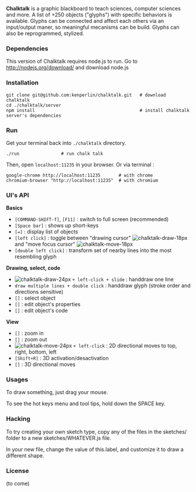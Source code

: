 
**Chalktalk** is a graphic blackboard to teach sciences, computer sciences and more. 
A list of +250 objects ("glyphs") with specific behaviors is available. Glyphs can be connected and affect each others via an input/output maner, so meaningful mecanisms can be build. Glyphs can also be reprogrammed, stylized.

### Dependencies
This version of Chalktalk requires node.js to run. Go to http://nodejs.org/download/ and download node.js

### Installation

	git clone git@github.com:kenperlin/chalktalk.git   # download chalktalk
	cd ./chalktalk/server
	npm install                                        # install chalktalk server's dependencies
	
### Run
Get your terminal back into ```./chalktalk``` directory.

	./run                # run chalk talk

Then, open `localhost:11235` in your browser. Or via terminal :

	google-chrome http://localhost:11235       # with chrome
	chromium-browser "http://localhost:11235"  # with chromium

### UI's API

**Basics**

- `[COMMAND-SHIFT-f]`, `[F11]` : switch to full screen (recommended)
- `[Space bar]` : shows up short-keys
- `[=]` : display list of objects
- `[left click]` : toggle between "drawing cursor" ![chalktalk-draw-18px](https://cloud.githubusercontent.com/assets/1420189/21187667/16a47a16-c219-11e6-8300-4a577c3826f4.png) and "move focus cursor" ![chalktalk-move-18px](https://cloud.githubusercontent.com/assets/1420189/21187666/169d4e62-c219-11e6-842c-cea6532d8cf2.png)
- `[double left click]` : transform set of nearby lines into the most resembling glyph

<!--
![chalktalk-move-24px](https://cloud.githubusercontent.com/assets/1420189/21187406/1d4fbaca-c218-11e6-82c8-400aa479cbb3.png)
![chalktalk-move-18px](https://cloud.githubusercontent.com/assets/1420189/21187666/169d4e62-c219-11e6-842c-cea6532d8cf2.png)
![chalktalk-move-16px](https://cloud.githubusercontent.com/assets/1420189/21187407/1d5960d4-c218-11e6-8fea-2ea3b88604c3.png)
![chalktalk-move-12px](https://cloud.githubusercontent.com/assets/1420189/21187409/1d67e6d6-c218-11e6-938a-ea992b1a7435.png)
![chalktalk-draw-12px](https://cloud.githubusercontent.com/assets/1420189/21187408/1d67b706-c218-11e6-8e3b-4ceb80e2186b.png)
![chalktalk-draw-16px](https://cloud.githubusercontent.com/assets/1420189/21187410/1d6af8a8-c218-11e6-8b20-db9b9a8f5762.png)
![chalktalk-draw-18px](https://cloud.githubusercontent.com/assets/1420189/21187667/16a47a16-c219-11e6-8300-4a577c3826f4.png)
![chalktalk-draw-24px](https://cloud.githubusercontent.com/assets/1420189/21187411/1d6b43f8-c218-11e6-8537-d1f71f7c9739.png)
-->

**Drawing, select, code**

- ![chalktalk-draw-24px](https://cloud.githubusercontent.com/assets/1420189/21187411/1d6b43f8-c218-11e6-8537-d1f71f7c9739.png) `+ left-click + slide` : handdraw one line
- `draw multiple lines + double click` : handdraw glyph (stroke order and directions sensitive)
- `[]` : select object
- `[]` : edit object's properties
- `[]` : edit object's code

**View**

- `[]` : zoom in
- `[]` : zoom out
- ![chalktalk-move-24px](https://cloud.githubusercontent.com/assets/1420189/21187406/1d4fbaca-c218-11e6-82c8-400aa479cbb3.png) `+ left-click` : 2D directional moves to top, right, bottom, left
- `[Shift+R]` : 3D activation/desactivation
- `[]` : 3D directional moves

### Usages
To draw something, just drag your mouse.

To see the hot keys menu and tool tips, hold down the SPACE key.


### Hacking
To try creating your own sketch type, copy any of the files in
the sketches/ folder to a new sketches/WHATEVER.js file.

In your new file, change the value of this.label, and customize
it to draw a different shape.

### License
(to come)


